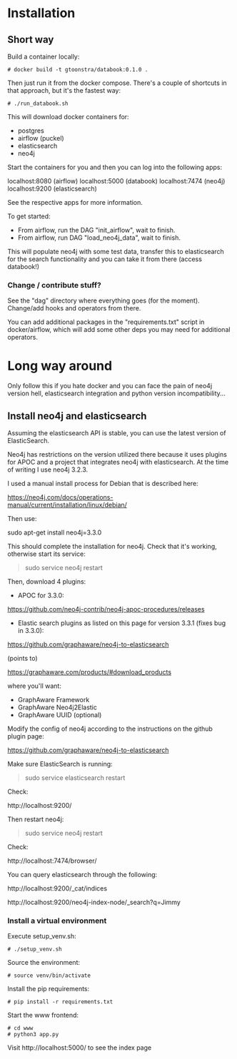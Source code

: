 # Installation

## Short way

Build a container locally:

```
# docker build -t gtoonstra/databook:0.1.0 .
```

Then just run it from the docker compose. There's a couple of shortcuts in that approach,
but it's the fastest way:

```
# ./run_databook.sh
```

This will download docker containers for:
- postgres
- airflow (puckel)
- elasticsearch
- neo4j

Start the containers for you and then you can log into the following apps:

localhost:8080 (airflow)
localhost:5000 (databook)
localhost:7474 (neo4j)
localhost:9200 (elasticsearch)

See the respective apps for more information.

To get started:

- From airflow, run the DAG "init_airflow", wait to finish.
- From airflow, run DAG "load_neo4j_data", wait to finish.

This will populate neo4j with some test data, transfer this to elasticsearch for
the search functionality and you can take it from there (access databook!)

### Change / contribute stuff?

See the "dag" directory where everything goes (for the moment). Change/add hooks and
operators from there.

You can add additional packages in the "requirements.txt" script in docker/airflow,
which will add some other deps you may need for additional operators.


# Long way around

Only follow this if you hate docker and you can face the pain
of neo4j version hell, elasticsearch integration and python version
incompatibility...

## Install neo4j and elasticsearch

Assuming the elasticsearch API is stable, you can use the latest version of ElasticSearch.

Neo4j has restrictions on the version utilized there because it uses plugins for APOC and
a project that integrates neo4j with elasticsearch. At the time of writing I use neo4j 3.2.3. 

I used a manual install process for Debian that is described here:

https://neo4j.com/docs/operations-manual/current/installation/linux/debian/

Then use:

sudo apt-get install neo4j=3.3.0

This should complete the installation for neo4j. Check that it's working, otherwise
start its service:

> sudo service neo4j restart

Then, download 4 plugins:

- APOC for 3.3.0:

https://github.com/neo4j-contrib/neo4j-apoc-procedures/releases

- Elastic search plugins as listed on this page for version 3.3.1 (fixes bug in 3.3.0):

https://github.com/graphaware/neo4j-to-elasticsearch

(points to)

https://graphaware.com/products/#download_products

where you'll want:
- GraphAware Framework
- GraphAware Neo4j2Elastic
- GraphAware UUID (optional)

Modify the config of neo4j according to the instructions on the github plugin page:

https://github.com/graphaware/neo4j-to-elasticsearch

Make sure ElasticSearch is running:

> sudo service elasticsearch restart

Check: 

http://localhost:9200/

Then restart neo4j:

> sudo service neo4j restart

Check:

http://localhost:7474/browser/

You can query elasticsearch through the following:

http://localhost:9200/_cat/indices

http://localhost:9200/neo4j-index-node/_search?q=Jimmy


### Install a virtual environment

Execute setup_venv.sh:

```
# ./setup_venv.sh
```

Source the environment:

```
# source venv/bin/activate
```

Install the pip requirements:

```
# pip install -r requirements.txt
```

Start the www frontend:

```
# cd www
# python3 app.py
```

Visit http://localhost:5000/  to see the index page
